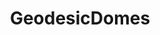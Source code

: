 ---
title: GeodesicDomes
crosslinks:
- Greenhouses
- gardening
- somethingimade
- Fungi
- autotldr
- Futurology
---